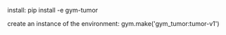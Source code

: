 install:
pip install -e gym-tumor

create an instance of the environment:
gym.make('gym_tumor:tumor-v1')
